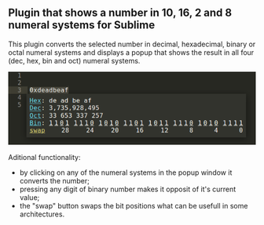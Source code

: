 ## Plugin that shows a number in 10, 16, 2 and 8 numeral systems for Sublime

This plugin converts the selected number in decimal, hexadecimal, binary or octal numeral systems and displays a popup that shows the result in all four (dec, hex, bin and oct) numeral systems.

![popup example](screenshot.png "popup example")

Aditional functionality:
* by clicking on any of the numeral systems in the popup window it converts the number;
* pressing any digit of binary number makes it opposit of it's current value;
* the "swap" button swaps the bit positions what can be usefull in some architectures.
